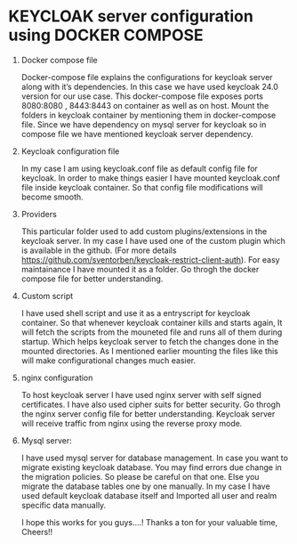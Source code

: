 KEYCLOAK server configuration using DOCKER COMPOSE
=======
1. Docker compose file
   
    Docker-compose file explains the configurations for keycloak server along with it’s dependencies.
  In this case we have used keycloak 24.0 version for our use case. 
  This docker-compose file exposes ports 8080:8080 , 8443:8443 on container as well as on host.
  Mount the folders in keycloak container by mentioning them in docker-compose file.
  Since we have dependency on mysql server for keycloak so in compose file we have mentioned keycloak server dependency.


2. Keycloak configuration file
   
    In my case I am using keycloak.conf file as default config file for keycloak. 
  In order to make things easier I have mounted keycloak.conf file inside keycloak container. So that config file modifications will become smooth.


3. Providers
   
    This particular folder used to add custom plugins/extensions in the keycloak server.
  In my case I have used one of the custom plugin which is available in the github.
  (For more details https://github.com/sventorben/keycloak-restrict-client-auth). For easy maintainance I have mounted it as a folder.
  Go throgh the docker compose file for better understanding.


4. Custom script
   
    I have used shell script and  use it as a entryscript for keycloak container. So that whenever keycloak container kills and starts again, It will fetch the scripts from the        mouneted file and runs all of them during startup. Which helps keycloak server to fetch the changes done in the mounted directories. As I mentioned earlier mounting the files      like this will make configurational changes much easier. 

5. nginx configuration

   To host keycloak server I have used nginx server with self signed certificates. I have also used cipher suits for better security. Go throgh the nginx server config file for better understanding. Keycloak server will receive traffic from nginx using the reverse proxy mode.

6. Mysql server:

   I have used mysql server for database management. In case you want to migrate existing keycloak database. You may find errors due change in the migration policies. So please be careful on that one. Else you migrate the database tables one by one manually. In my case I have used default keycloak database itself and Imported all user and realm specific data manually.

   I hope this works for you guys....! Thanks a ton for your valuable time, Cheers!!




 




